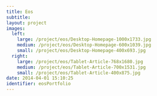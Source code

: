 ```yaml
---
title: Eos
subtitle:
layout: project
images:
  left:
    large: /project/eos/Desktop-Homepage-1000x1733.jpg
    medium: /project/eos/Desktop-Homepage-600x1039.jpg
    small: /project/eos/Desktop-Homepage-400x693.jpg
  right:
    large: /project/eos/Tablet-Article-768x1680.jpg
    medium: /project/eos/Tablet-Article-700x1531.jpg
    small: /project/eos/Tablet-Article-400x875.jpg
date: 2014-04-01 15:10:25
identifier: eosPortfolio
---
```


